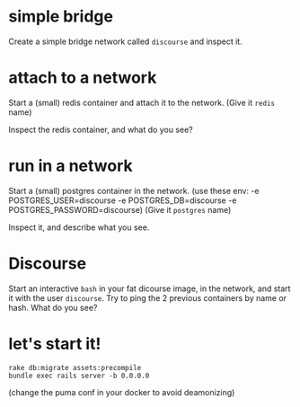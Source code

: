 # simple bridge

Create a simple bridge network called `discourse` and inspect it.

# attach to a network

Start a (small) redis container and attach it to the network.
(Give it `redis` name)

Inspect the redis container, and what do you see?

# run in a network

Start a (small) postgres container in the network.
(use these env: -e POSTGRES_USER=discourse -e POSTGRES_DB=discourse -e POSTGRES_PASSWORD=discourse)
(Give it `postgres` name)

Inspect it, and describe what you see.

# Discourse

Start an interactive `bash` in your fat dicourse image, in the network, and start it with the user `discourse`.
Try to ping the 2 previous containers by name or hash.
What do you see?

# let's start it!

```
rake db:migrate assets:precompile
bundle exec rails server -b 0.0.0.0
```

(change the puma conf in your docker to avoid deamonizing)
